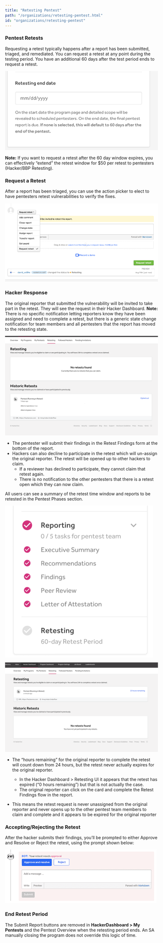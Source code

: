 ```yaml
---
title: "Retesting Pentest"
path: "/organizations/retesting-pentest.html"
id: "organizations/retesting-pentest"
---
```

### Pentest Retests

Requesting a retest typically happens after a report has been submitted, triaged, and remediated. You can request a retest at any point during the testing period. You have an additional 60 days after the test period ends to request a retest.

![Retest end date](./images/retesting-pentest-1.png)


  **Note:** If you want to request a retest after the 60 day window expires, you can effectively “extend” the retest window for $50 per retest to pentesters (Hacker/BBP Retesting).

### Request a Retest

After a report has been triaged, you can use the action picker to elect to have pentesters retest vulnerabilities to verify the fixes.

![Request a retest](./images/retesting-pentest-2.png)


### Hacker Response
The original reporter that submitted the vulnerability will be invited to take part in the retest. They will see the request in their Hacker Dashboard.
  **Note:** There is no specific notification letting reporters know they have been assigned and need to complete a retest, but there is a generic state change notification for team members and all pentesters that the report has moved to the retesting state.

![Retesting right after retest requested](./images/retesting-pentest-3.png)


- The pentester will submit their findings in the Retest Findings form at the bottom of the report.
- Hackers can also decline to participate in the retest which will un-assign the original reporter. The retest will be opened up to other hackers to claim.
  - If a reviewer has declined to participate, they cannot claim that retest again.
  - There is no notification to the other pentesters that there is a retest open which they can now claim.

All users can see a summary of the retest time window and reports to be retested in the Pentest Phases section.

![Pentest phases](./images/retesting-pentest-4.png)


![Retesting if the original reporter declines the retest](./images/retesting-pentest-5.png)


- The “hours remaining” for the original reporter to complete the retest will count down from 24 hours, but the retest never actually expires for the original reporter.
  - In the Hacker Dashboard > Retesting UI it appears that the retest has expired (“0 hours remaining”) but that is not actually the case.
  - The original reporter can click on the card and complete the Retest Findings flow in the report.

- This means the retest request is never unassigned from the original reporter and never opens up to the other pentest team members to claim and complete and it appears to be expired for the original reporter

### Accepting/Rejecting the Retest

After the hacker submits their findings, you’ll be prompted to either Approve and Resolve or Reject the retest, using the prompt shown below:

![Accept/Reject prompt](./images/retesting-pentest-6.png)

### End Retest Period
The Submit Report buttons are removed in **HackerDashboard > My Pentests** and the Pentest Overview when the retesting period ends.
An SA manually closing the program does not override this logic of time.
